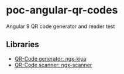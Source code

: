 # poc-angular-qr-codes

Angular 9 QR code generator and reader test


## Libraries

- [QR-Code generator: ngx-kjua](https://github.com/werthdavid/ngx-kjua)
- [QR-Code scanner: ngx-scanner](https://github.com/zxing-js/ngx-scanner)
